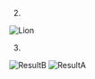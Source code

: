 2)
 ![Lion](https://user-images.githubusercontent.com/93393815/144109276-3b32f7e1-69e5-4497-bdf6-bfb208e8146d.jpg)

3)
 ![ResultB](https://user-images.githubusercontent.com/93393815/144109574-b2c84ece-6664-4bbf-a379-998a30383db9.jpg)
![ResultA](https://user-images.githubusercontent.com/93393815/144109576-d300f2b8-9307-4081-8c95-6455f1525078.jpg)
